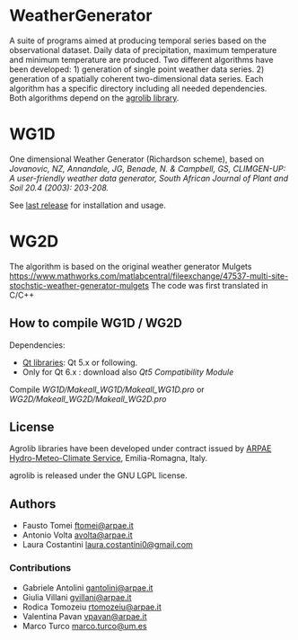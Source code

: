 # WeatherGenerator
A suite of programs aimed at producing temporal series based on the observational dataset. Daily data of precipitation, maximum temperature and minimum temperature are produced. Two different algorithms have been developed: 1) generation of single point weather data series. 2) generation of a spatially coherent two-dimensional data series.
Each algorithm has a specific directory including all needed dependencies.  
Both algorithms depend on the [agrolib library](https://github.com/ARPA-SIMC/agrolib).
# WG1D
One dimensional Weather Generator (Richardson scheme), based on *Jovanovic, NZ, Annandale, JG, Benade, N. & Campbell, GS, CLIMGEN-UP: A user-friendly weather data generator, South African Journal of Plant and Soil 20.4 (2003): 203-208.*

See [last release](https://github.com/ARPA-SIMC/WeatherGenerator/releases) for installation and usage. 
# WG2D
The algorithm is based on the original weather generator Mulgets https://www.mathworks.com/matlabcentral/fileexchange/47537-multi-site-stochstic-weather-generator-mulgets
The code was first translated in C/C++

## How to compile WG1D / WG2D
Dependencies:
- [Qt libraries](https://www.qt.io/download-qt-installer): Qt 5.x or following.
- Only for Qt 6.x : download also *Qt5 Compatibility Module*

Compile *WG1D/Makeall_WG1D/Makeall_WG1D.pro*  or *WG2D/Makeall_WG2D/Makeall_WG2D.pro*

## License
Agrolib libraries have been developed under contract issued by 
[ARPAE Hydro-Meteo-Climate Service](https://github.com/ARPA-SIMC), Emilia-Romagna, Italy.

agrolib is released under the GNU LGPL license.

## Authors
- Fausto Tomei <ftomei@arpae.it>
- Antonio Volta		<avolta@arpae.it>
- Laura Costantini  <laura.costantini0@gmail.com>

### Contributions
- Gabriele Antolini	 <gantolini@arpae.it>
- Giulia Villani <gvillani@arpae.it>
- Rodica Tomozeiu <rtomozeiu@arpae.it>
- Valentina Pavan <vpavan@arpae.it>
- Marco Turco <marco.turco@um.es>

